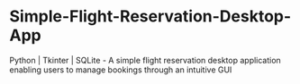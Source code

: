 # Simple-Flight-Reservation-Desktop-App
Python | Tkinter | SQLite - A simple flight reservation desktop application enabling users to manage bookings through an intuitive GUI
